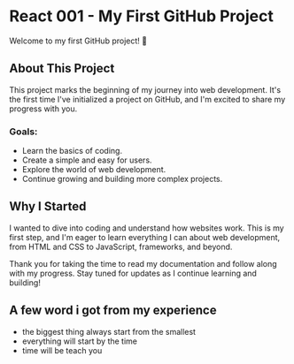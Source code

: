 # React 001 - My First GitHub Project

Welcome to my first GitHub project! 🚀

## About This Project

This project marks the beginning of my journey into web development. It's the first time I've initialized a project on GitHub, and I'm excited to share my progress with you.

### Goals:
- Learn the basics of coding.
- Create a simple and easy for users.
- Explore the world of web development.
- Continue growing and building more complex projects.

## Why I Started

I wanted to dive into coding and understand how websites work. This is my first step, and I'm eager to learn everything I can about web development, from HTML and CSS to JavaScript, frameworks, and beyond.

Thank you for taking the time to read my documentation and follow along with my progress. Stay tuned for updates as I continue learning and building!

## A few word i got from my experience
- the biggest thing always start from the smallest
- everything will start by the time
- time will be teach you

